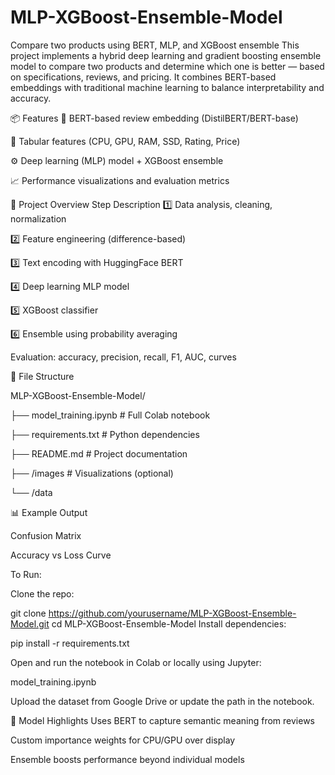# MLP-XGBoost-Ensemble-Model
Compare two products using BERT, MLP, and XGBoost ensemble 
This project implements a hybrid deep learning and gradient boosting ensemble model to compare two products and determine which one is better — based on specifications, reviews, and pricing. It combines BERT-based embeddings with traditional machine learning to balance interpretability and accuracy.

📦 Features
🧠 BERT-based review embedding (DistilBERT/BERT-base)

🔢 Tabular features (CPU, GPU, RAM, SSD, Rating, Price)

⚙️ Deep learning (MLP) model + XGBoost ensemble



📈 Performance visualizations and evaluation metrics

🧾 Project Overview
Step	Description
1️⃣	Data analysis, cleaning, normalization

2️⃣	Feature engineering (difference-based)

3️⃣	Text encoding with HuggingFace BERT

4️⃣	Deep learning MLP model

5️⃣	XGBoost classifier

6️⃣	Ensemble using probability averaging

Evaluation: accuracy, precision, recall, F1, AUC, curves

📁 File Structure

MLP-XGBoost-Ensemble-Model/


├── model_training.ipynb             # Full Colab notebook

├── requirements.txt                   # Python dependencies

├── README.md                         # Project documentation

├── /images                           # Visualizations (optional)

└── /data                        

📊 Example Output

Confusion Matrix

Accuracy vs Loss Curve


To Run:

Clone the repo:

git clone https://github.com/yourusername/MLP-XGBoost-Ensemble-Model.git
cd MLP-XGBoost-Ensemble-Model
Install dependencies:

pip install -r requirements.txt

Open and run the notebook in Colab or locally using Jupyter:

model_training.ipynb

Upload the dataset from Google Drive or update the path in the notebook.

🧠 Model Highlights
Uses BERT to capture semantic meaning from reviews

Custom importance weights for CPU/GPU over display

Ensemble boosts performance beyond individual models
